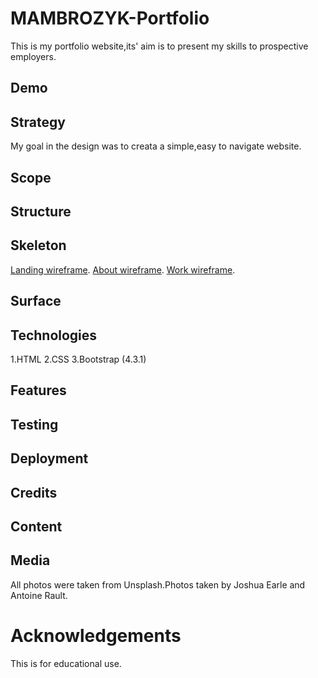 # MAMBROZYK-Portfolio

This is my portfolio website,its' aim is to present my skills to prospective employers.

## Demo

## Strategy

My goal in the design was to creata a simple,easy to navigate website.

## Scope

## Structure

## Skeleton

[Landing wireframe](../blob/master/wireframes/landing.jpeg).
[About wireframe](../blob/master/wireframes/about.jpeg).
[Work wireframe](../blob/master/wireframes/work.jpeg).

## Surface

## Technologies

1.HTML
2.CSS
3.Bootstrap (4.3.1)

## Features

## Testing

## Deployment

## Credits

## Content

## Media

All photos were taken from Unsplash.Photos taken by Joshua Earle and Antoine Rault.

# Acknowledgements

This is for educational use.
